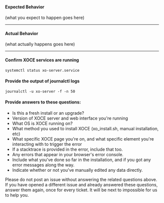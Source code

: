 #### Expected Behavior

(what you expect to happen goes here)

-----

#### Actual Behavior

(what actually happens goes here)

-----

#### Confirm XOCE services are running

```systemctl status xo-server.service```

#### Provide the output of journalctl logs

```journalctl -u xo-server -f -n 50```
 
#### Provide answers to these questions:

- Is this a fresh install or an upgrade? 
- Version of XOCE server and web interface you're running
- What OS is XOCE running on?
- What method you used to install XOCE (xo_install.sh, manual installation, etc)
- What specific XOCE page you're on, and what specific element you're interacting with to trigger the error
- If a stacktrace is provided in the error, include that too.
- Any errors that appear in your browser's error console.
- Include what you've done so far in the installation, and if you got any error messages along the way.
- Indicate whether or not you've manually edited any data directly.

Please do not post an issue without answering the related questions above. If you have opened a different issue and already answered these questions, answer them again, once for every ticket. It will be next to impossible for us to help you.

